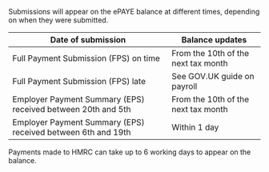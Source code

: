 Submissions will appear on the ePAYE balance at different times, depending on when they were submitted.

<table>
    <thead>
    <tr>
        <th>Date of submission</th>
        <th>Balance updates</th>
    </tr>
    </thead>
    <tbody>
    <tr>
        <td>Full Payment Submission (FPS) on time</td>
        <td>From the 10th of the next tax month</td>
    </tr>
    <tr>
        <td>Full Payment Submission (FPS) late</td>
        <td>See GOV.UK guide on payroll</td>
    </tr>
    <tr>
        <td>Employer Payment Summary (EPS) received between 20th and 5th</td>
        <td>From the 10th of the next tax month</td>
    </tr>
    <tr>
        <td>Employer Payment Summary (EPS) received between 6th and 19th</td>
        <td>Within 1 day</td>
    </tr>
    </tbody>
</table>

Payments made to HMRC can take up to 6 working days to appear on the balance. 
